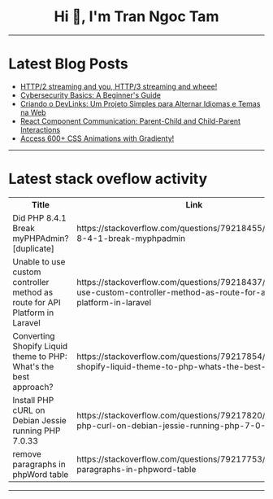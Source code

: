 <h1 align="center">Hi 👋, I'm Tran Ngoc Tam</h1>

---

# Latest Blog Posts 
<!-- BLOG-POST-LIST:START -->
- [HTTP/2 streaming and you, HTTP/3 streaming and wheee!](https://dev.to/stevenacoffman/http2-streaming-and-you-http3-streaming-and-wheee-23hb)
- [Cybersecurity Basics: A Beginner&#39;s Guide](https://dev.to/wvnuola/cybersecurity-basics-a-beginners-guide-59pf)
- [Criando o DevLinks: Um Projeto Simples para Alternar Idiomas e Temas na Web](https://dev.to/gelzieny/criando-o-devlinks-um-projeto-simples-para-alternar-idiomas-e-temas-na-web-3gh0)
- [React Component Communication: Parent-Child and Child-Parent Interactions](https://dev.to/sandheep_kumarpatro_1c48/react-component-communication-parent-child-and-child-parent-interactions-38og)
- [Access 600+ CSS Animations with Gradienty!](https://dev.to/thisisroushan/access-600-css-animations-with-gradienty-1g09)
<!-- BLOG-POST-LIST:END -->

---

# Latest stack oveflow activity
<table>
  <tr><th>Title</th><th>Link</th></tr>
  <!-- STACKOVERFLOW:START --><tr><td>Did PHP 8.4.1 Break myPHPAdmin? [duplicate]</td><td>https://stackoverflow.com/questions/79218455/did-php-8-4-1-break-myphpadmin</td></tr><tr><td>Unable to use custom controller method as route for API Platform in Laravel</td><td>https://stackoverflow.com/questions/79218437/unable-to-use-custom-controller-method-as-route-for-api-platform-in-laravel</td></tr><tr><td>Converting Shopify Liquid theme to PHP: What&#39;s the best approach?</td><td>https://stackoverflow.com/questions/79217854/converting-shopify-liquid-theme-to-php-whats-the-best-approach</td></tr><tr><td>Install PHP cURL on Debian Jessie running PHP 7.0.33</td><td>https://stackoverflow.com/questions/79217820/install-php-curl-on-debian-jessie-running-php-7-0-33</td></tr><tr><td>remove paragraphs in phpWord table</td><td>https://stackoverflow.com/questions/79217753/remove-paragraphs-in-phpword-table</td></tr><!-- STACKOVERFLOW:END -->
</table>

---



